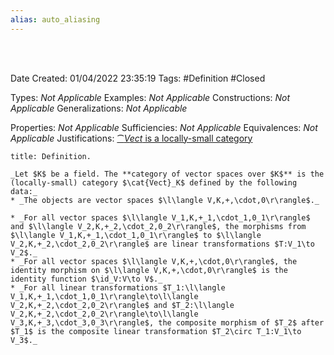 ```yaml
---
alias: auto_aliasing
---
```


<br />
<br />

Date Created: 01/04/2022 23:35:19
Tags: #Definition #Closed

Types: _Not Applicable_
Examples: _Not Applicable_
Constructions: _Not Applicable_
Generalizations: _Not Applicable_

Properties: _Not Applicable_
Sufficiencies: _Not Applicable_
Equivalences: _Not Applicable_
Justifications: [$\cat{Vect}$ is a locally-small category](Category%20of%20vector%20spaces%20is%20a%20locally-small%20category.md)

``` ad-Definition
title: Definition.

_Let $K$ be a field. The **category of vector spaces over $K$** is the (locally-small) category $\cat{Vect}_K$ defined by the following data:_
* _The objects are vector spaces $\l\langle V,K,+,\cdot,0\r\rangle$._

* _For all vector spaces $\l\langle V_1,K,+_1,\cdot_1,0_1\r\rangle$ and $\l\langle V_2,K,+_2,\cdot_2,0_2\r\rangle$, the morphisms from $\l\langle V_1,K,+_1,\cdot_1,0_1\r\rangle$ to $\l\langle V_2,K,+_2,\cdot_2,0_2\r\rangle$ are linear transformations $T:V_1\to V_2$._
* _For all vector spaces $\l\langle V,K,+,\cdot,0\r\rangle$, the identity morphism on $\l\langle V,K,+,\cdot,0\r\rangle$ is the identity function $\id_V:V\to V$._
* _For all linear transformations $T_1:\l\langle V_1,K,+_1,\cdot_1,0_1\r\rangle\to\l\langle V_2,K,+_2,\cdot_2,0_2\r\rangle$ and $T_2:\l\langle V_2,K,+_2,\cdot_2,0_2\r\rangle\to\l\langle V_3,K,+_3,\cdot_3,0_3\r\rangle$, the composite morphism of $T_2$ after $T_1$ is the composite linear transformation $T_2\circ T_1:V_1\to V_3$._

```
